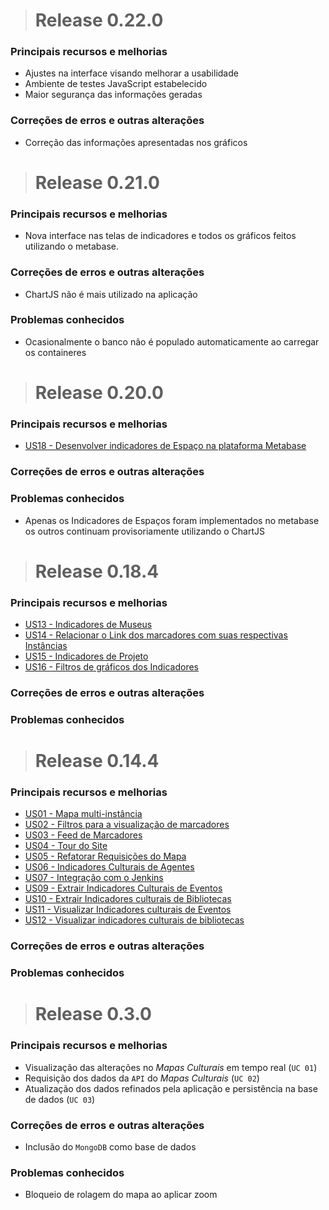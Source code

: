 ># Release 0.22.0

### Principais recursos e melhorias
- Ajustes na interface visando melhorar a usabilidade 
- Ambiente de testes JavaScript estabelecido
- Maior segurança das informações geradas

### Correções de erros e outras alterações
- Correção das informações apresentadas nos gráficos


># Release 0.21.0

### Principais recursos e melhorias
- Nova interface nas telas de indicadores e todos os gráficos feitos utilizando o metabase.

### Correções de erros e outras alterações

- ChartJS não é mais utilizado na aplicação

### Problemas conhecidos
- Ocasionalmente o banco não é populado automaticamente ao carregar os containeres

># Release 0.20.0

### Principais recursos e melhorias

- [US18 - Desenvolver indicadores de Espaço na plataforma Metabase](https://github.com/fga-gpp-mds/2017.2-QueroCultura/issues/75)

### Correções de erros e outras alterações
 
### Problemas conhecidos

- Apenas os Indicadores de Espaços foram implementados no metabase os outros continuam provisoriamente utilizando o ChartJS

># Release 0.18.4

### Principais recursos e melhorias

- [US13 - Indicadores de Museus](https://github.com/fga-gpp-mds/2017.2-QueroCultura/issues/67)
- [US14 - Relacionar o Link dos marcadores com suas respectivas Instâncias](https://github.com/fga-gpp-mds/2017.2-QueroCultura/issues/39)
- [US15 - Indicadores de Projeto](https://github.com/fga-gpp-mds/2017.2-QueroCultura/issues/68)
- [US16 - Filtros de gráficos dos Indicadores](https://github.com/fga-gpp-mds/2017.2-QueroCultura/issues/69)

### Correções de erros e outras alterações
 
### Problemas conhecidos

># Release 0.14.4

### Principais recursos e melhorias
- [US01 - Mapa multi-instância](https://github.com/fga-gpp-mds/2017.2-QueroCultura/issues/23)
- [US02 - Filtros para a visualização de marcadores](https://github.com/fga-gpp-mds/2017.2-QueroCultura/issues/24)
- [US03 - Feed de Marcadores](https://github.com/fga-gpp-mds/2017.2-QueroCultura/issues/25)
- [US04 - Tour do Site](https://github.com/fga-gpp-mds/2017.2-QueroCultura/issues/26)
- [US05 - Refatorar Requisições do Mapa](https://github.com/fga-gpp-mds/2017.2-QueroCultura/issues/30)
- [US06 - Indicadores Culturais de Agentes](https://github.com/fga-gpp-mds/2017.2-QueroCultura/issues/31)
- [US07 - Integração com o Jenkins](https://github.com/fga-gpp-mds/2017.2-QueroCultura/issues/32)
- [US09 - Extrair Indicadores Culturais de Eventos](https://github.com/fga-gpp-mds/2017.2-QueroCultura/issues/47)
- [US10 - Extrair Indicadores culturais de Bibliotecas](https://github.com/fga-gpp-mds/2017.2-QueroCultura/issues/48)
- [US11 - Visualizar Indicadores culturais de Eventos](https://github.com/fga-gpp-mds/2017.2-QueroCultura/issues/49)
- [US12 - Visualizar indicadores culturais de bibliotecas ](https://github.com/fga-gpp-mds/2017.2-QueroCultura/issues/50)

### Correções de erros e outras alterações
 
### Problemas conhecidos


># Release 0.3.0

### Principais recursos e melhorias
  - Visualização das alterações no _Mapas Culturais_ em tempo real (`UC 01`)
  - Requisição dos dados da `API` do _Mapas Culturais_ (`UC 02`)
  - Atualização dos dados refinados pela aplicação e persistência na base de dados (`UC 03`)
### Correções de erros e outras alterações
  - Inclusão do `MongoDB` como base de dados
### Problemas conhecidos
  - Bloqueio de rolagem do mapa ao aplicar zoom
